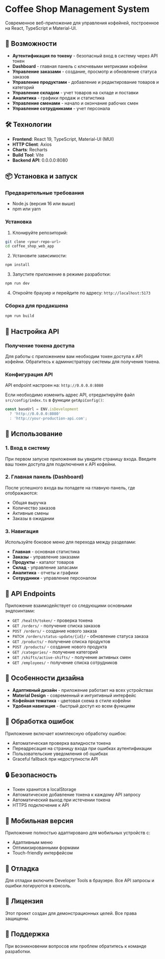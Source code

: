 # Coffee Shop Management System

Современное веб-приложение для управления кофейней, построенное на React, TypeScript и Material-UI.

## 🚀 Возможности

- **Аутентификация по токену** - безопасный вход в систему через API токен
- **Dashboard** - главная панель с ключевыми метриками кофейни
- **Управление заказами** - создание, просмотр и обновление статуса заказов
- **Управление продуктами** - добавление и редактирование товаров и категорий
- **Управление складом** - учет товаров на складе и поставки
- **Аналитика** - графики продаж и статистика
- **Управление сменами** - начало и окончание рабочих смен
- **Управление сотрудниками** - учет персонала

## 🛠 Технологии

- **Frontend**: React 19, TypeScript, Material-UI (MUI)
- **HTTP Client**: Axios
- **Charts**: Recharts
- **Build Tool**: Vite
- **Backend API**: 0.0.0.0:8080

## 📦 Установка и запуск

### Предварительные требования

- Node.js (версия 16 или выше)
- npm или yarn

### Установка

1. Клонируйте репозиторий:
```bash
git clone <your-repo-url>
cd coffee_shop_web_app
```

2. Установите зависимости:
```bash
npm install
```

3. Запустите приложение в режиме разработки:
```bash
npm run dev
```

4. Откройте браузер и перейдите по адресу: `http://localhost:5173`

### Сборка для продакшена

```bash
npm run build
```

## 🔑 Настройка API

### Получение токена доступа

Для работы с приложением вам необходим токен доступа к API кофейни. Обратитесь к администратору системы для получения токена.

### Конфигурация API

API endpoint настроен на: `http://0.0.0.0:8080`

Если необходимо изменить адрес API, отредактируйте файл `src/config/index.ts` в функции `getApiConfig()`:

```typescript
const baseUrl = ENV.isDevelopment 
  ? 'http://0.0.0.0:8080'
  : 'http://your-production-api.com';
```

## 🎯 Использование

### 1. Вход в систему

При первом запуске приложения вы увидите страницу входа. Введите ваш токен доступа для подключения к API кофейни.

### 2. Главная панель (Dashboard)

После успешного входа вы попадете на главную панель, где отображаются:
- Общая выручка
- Количество заказов
- Активные смены
- Заказы в ожидании

### 3. Навигация

Используйте боковое меню для перехода между разделами:
- **Главная** - основная статистика
- **Заказы** - управление заказами
- **Продукты** - каталог товаров
- **Склад** - управление запасами
- **Аналитика** - отчеты и графики
- **Сотрудники** - управление персоналом

## 🔧 API Endpoints

Приложение взаимодействует со следующими основными эндпоинтами:

- `GET /health/token/` - проверка токена
- `GET /orders/` - получение списка заказов
- `POST /orders/` - создание нового заказа
- `PATCH /orders/status-update/{id}/` - обновление статуса заказа
- `GET /products/` - получение списка продуктов
- `POST /products/` - создание нового продукта
- `GET /categories/` - получение категорий
- `GET /shifts/active-shifts/` - получение активных смен
- `GET /employees/` - получение списка сотрудников

## 🎨 Особенности дизайна

- **Адаптивный дизайн** - приложение работает на всех устройствах
- **Material Design** - современный и интуитивный интерфейс
- **Кофейная тематика** - цветовая схема в стиле кофейни
- **Удобная навигация** - быстрый доступ ко всем функциям

## 🚨 Обработка ошибок

Приложение включает комплексную обработку ошибок:
- Автоматическая проверка валидности токена
- Переадресация на страницу входа при ошибках аутентификации
- Пользовательские уведомления об ошибках
- Graceful fallback при недоступности API

## 🔒 Безопасность

- Токен хранится в localStorage
- Автоматическое добавление токена к каждому API запросу
- Автоматический выход при истечении токена
- HTTPS подключение к API

## 📱 Мобильная версия

Приложение полностью адаптировано для мобильных устройств с:
- Адаптивным меню
- Оптимизированными формами
- Touch-friendly интерфейсом

## 🐛 Отладка

Для отладки включите Developer Tools в браузере. Все API запросы и ошибки логируются в консоль.

## 📄 Лицензия

Этот проект создан для демонстрационных целей. Все права защищены.

## 🤝 Поддержка

При возникновении вопросов или проблем обратитесь к команде разработки.
